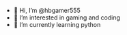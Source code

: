- 👋 Hi, I’m @hbgamer555
- 👀 I’m interested in gaming and coding
- 🌱 I’m currently learning python

<!---
hbgamer555/hbgamer555 is a ✨ special ✨ repository because its `README.md` (this file) appears on your GitHub profile.
You can click the Preview link to take a look at your changes.
--->
